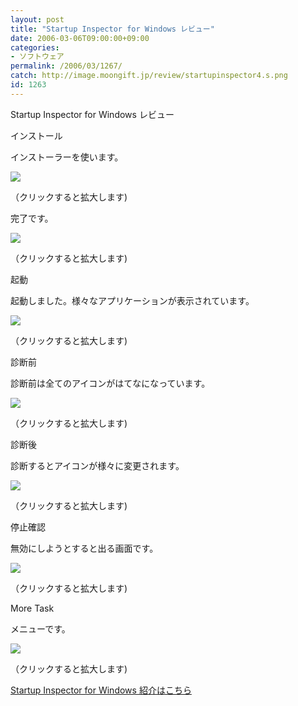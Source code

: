 ```yaml
---
layout: post
title: "Startup Inspector for Windows レビュー"
date: 2006-03-06T09:00:00+09:00
categories:
- ソフトウェア
permalink: /2006/03/1267/
catch: http://image.moongift.jp/review/startupinspector4.s.png
id: 1263
---
```

Startup Inspector for Windows レビュー  
<!--more-->

インストール

  

インストーラーを使います。

  

[![](http://image.moongift.jp/review/startupinspector1.s.png)](http://image.moongift.jp/review/startupinspector1.png)  
  
（クリックすると拡大します)

  

完了です。

  

[![](http://image.moongift.jp/review/startupinspector2.s.png)](http://image.moongift.jp/review/startupinspector2.png)  
  
（クリックすると拡大します)

  

起動

  

起動しました。様々なアプリケーションが表示されています。

  

[![](http://image.moongift.jp/review/startupinspector3.s.png)](http://image.moongift.jp/review/startupinspector3.png)  
  
（クリックすると拡大します)

  

診断前

  

診断前は全てのアイコンがはてなになっています。

  

[![](http://image.moongift.jp/review/startupinspector4.s.png)](http://image.moongift.jp/review/startupinspector4.png)  
  
（クリックすると拡大します)

  

診断後

  

診断するとアイコンが様々に変更されます。

  

[![](http://image.moongift.jp/review/startupinspector5.s.png)](http://image.moongift.jp/review/startupinspector5.png)  
  
（クリックすると拡大します)

  

停止確認

  

無効にしようとすると出る画面です。

  

[![](http://image.moongift.jp/review/startupinspector6.s.png)](http://image.moongift.jp/review/startupinspector6.png)  
  
（クリックすると拡大します)

  

More Task

  

メニューです。

  

[![](http://image.moongift.jp/review/startupinspector7.s.png)](http://image.moongift.jp/review/startupinspector7.png)  
  
（クリックすると拡大します)

  

[Startup Inspector for Windows 紹介はこちら](http://fw.moongift.jp/intro/i-1249.html)

